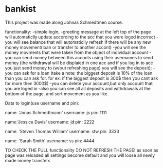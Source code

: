 # bankist
This project was made along Johnas Schmedtmen course.

functionality: 
-simple login,
-greeting message at the left top of the page will automaticlly update according to the acc that you were loged incorrect
-you will see balance that will automaticlly refresh if there will be any new money movement(loan or transfer to another accont)
-you will see the money movments that were taken from the object of individual account
-you can send money between this acconts using their usernames to send money (the withdrawal will be displaied in one acc and if you log in to acc you just send money to (w/out refreshing page) you will see the deposit);
-you can ask for a loan (take a note: the biggest deposit is 10% of the loan than you can ask for. 
for ex: if the biggest deposit is 300$ then you cant ask for more then 3000$)
-you can delete your account,but only account that you are loged in
-also you can see all all deposits and withdrawals at the bottom of the page. and sort movement as you like.

Data to login(use username and pin):

name: 'Jonas Schmedtmann'
username: js
pin: 1111

name:'Jessica Davis'
username: jd
pin: 2222

name: 'Steven Thomas William'
username: stw
pin: 3333

name: 'Sarah Smith'
username: ss
pin: 4444

TO CHECK THE FULL functionality DO NOT REFRESH THE PAGE! 
as soon as page was reloaded all settings become default and you will loose all newly made money transfers
